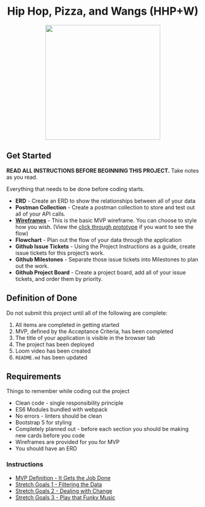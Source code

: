 <div style="text-align:center">
<h1>Hip Hop, Pizza, and Wangs (HHP+W)</h1>

<image src="./instructions/hhpw-record.png" style="height:300px;"></image></div>

## Get Started
**READ ALL INSTRUCTIONS BEFORE BEGINNING THIS PROJECT.** Take notes as you read.

Everything that needs to be done before coding starts.

* **ERD** - Create an ERD to show the relationships between all of  your data
* **Postman Collection** - Create a postman collection to store and test out all of your API calls.
* **[Wireframes](https://www.figma.com/file/4y3EZddALuBR3ouSEM57Np/MVP?node-id=0%3A1)** - This is the basic MVP wireframe. You can choose to style how you wish. (View the [click through prototype](https://www.figma.com/proto/4y3EZddALuBR3ouSEM57Np/MVP?node-id=3%3A4960&scaling=scale-down&page-id=0%3A1&starting-point-node-id=2%3A2) if you want to see the flow)
* **Flowchart** - Plan out the flow of your data through the application
* **Github Issue Tickets** - Using the Project Instructions as a guide, create issue tickets for this project’s work.
* **Github Milestones** - Separate those issue tickets into Milestones to plan out the work.
* **Github Project Board** - Create a project board, add all of your issue tickets, and order them by priority.

## Definition of Done

Do not submit this project until all of the following are complete:

1. All items are completed in getting started
1. MVP, defined by the Acceptance Criteria, has been completed
1. The title of your application is visible in the browser tab
1. The project has been deployed
1. Loom video has been created
1. `README.md` has been updated

## Requirements

Things to remember while coding out the project

* Clean code - single responsibility principle
* ES6 Modules bundled with webpack
* No errors - linters should be clean
* Bootstrap 5 for styling
* Completely planned out - before each section you should be making new cards before you code
* Wireframes are provided for you for MVP
* You should have an ERD

### Instructions

* [MVP Definition - It Gets the Job Done](./instructions/mvp.md)
* [Stretch Goals 1 - Filtering the Data](./instructions/stretch-1.md)
* [Stretch Goals 2 - Dealing with Change](./instructions/stretch-2.md)
* [Stretch Goals 3 - Play that Funky Music](./instructions/stretch-3.md)
